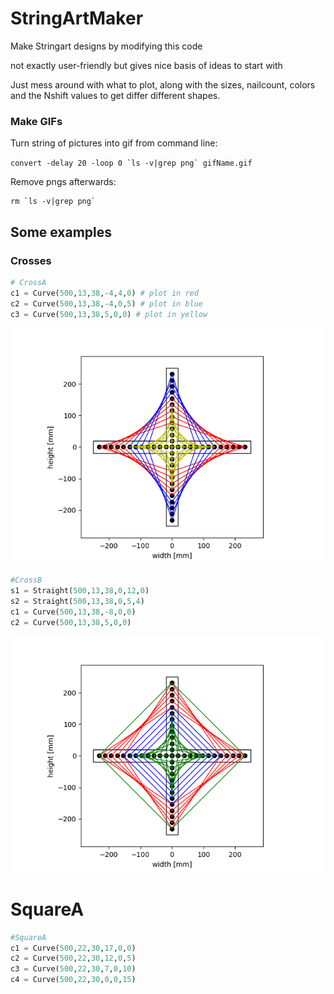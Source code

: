 
# StringArtMaker
Make Stringart designs by modifying this code

not exactly user-friendly but gives nice basis of ideas to start with

Just mess around with what to plot, along with the sizes, nailcount, colors and the Nshift values to get differ different shapes.

### Make GIFs
Turn string of pictures into gif from command line:

```convert -delay 20 -loop 0 `ls -v|grep png` gifName.gif```

Remove pngs afterwards:

```
rm `ls -v|grep png` 
```

## Some examples
### Crosses

```python
# CrossA
c1 = Curve(500,13,38,-4,4,0) # plot in red
c2 = Curve(500,13,38,-4,0,5) # plot in blue
c3 = Curve(500,13,38,5,0,0) # plot in yellow
```
![CrossA](ExampleFigures/CrossA.png)
```python
#CrossB
s1 = Straight(500,13,38,0,12,0)
s2 = Straight(500,13,38,0,5,4)
c1 = Curve(500,13,38,-8,0,0) 		
c2 = Curve(500,13,38,5,0,0) 
```
![Cross](ExampleFigures/CrossB.png)


# SquareA
```python
#SquareA
c1 = Curve(500,22,30,17,0,0)
c2 = Curve(500,22,30,12,0,5)
c3 = Curve(500,22,30,7,0,10)
c4 = Curve(500,22,30,0,0,15)
```

